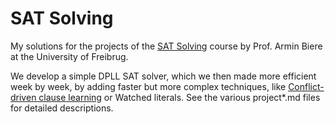 # SAT Solving

My solutions for the projects of the [SAT Solving](https://cca.informatik.uni-freiburg.de/sat/ss23/) course by Prof. Armin Biere at the University of Freibrug.

We develop a simple DPLL SAT solver, which we then made more efficient week by week, by adding faster but more complex techniques, like [Conflict-driven clause learning](https://users.aalto.fi/~tjunttil/2022-DP-AUT/notes-sat/cdcl.html) or Watched literals. See the various project*.md files for detailed descriptions. 
